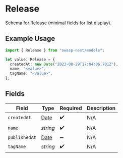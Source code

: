 # Release

Schema for Release (minimal fields for list display).

## Example Usage

```typescript
import { Release } from "owasp-nest/models";

let value: Release = {
  createdAt: new Date("2023-08-29T17:04:06.701Z"),
  name: "<value>",
  tagName: "<value>",
};
```

## Fields

| Field                                                                                         | Type                                                                                          | Required                                                                                      | Description                                                                                   |
| --------------------------------------------------------------------------------------------- | --------------------------------------------------------------------------------------------- | --------------------------------------------------------------------------------------------- | --------------------------------------------------------------------------------------------- |
| `createdAt`                                                                                   | [Date](https://developer.mozilla.org/en-US/docs/Web/JavaScript/Reference/Global_Objects/Date) | :heavy_check_mark:                                                                            | N/A                                                                                           |
| `name`                                                                                        | *string*                                                                                      | :heavy_check_mark:                                                                            | N/A                                                                                           |
| `publishedAt`                                                                                 | [Date](https://developer.mozilla.org/en-US/docs/Web/JavaScript/Reference/Global_Objects/Date) | :heavy_minus_sign:                                                                            | N/A                                                                                           |
| `tagName`                                                                                     | *string*                                                                                      | :heavy_check_mark:                                                                            | N/A                                                                                           |